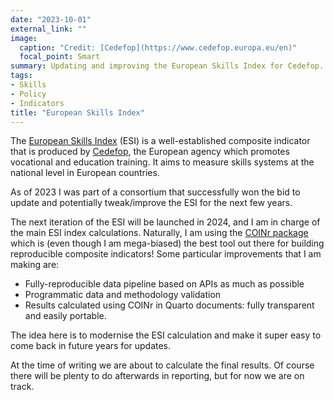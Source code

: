 ```yaml
---
date: "2023-10-01"
external_link: ""
image:
  caption: "Credit: [Cedefop](https://www.cedefop.europa.eu/en)"
  focal_point: Smart
summary: Updating and improving the European Skills Index for Cedefop.
tags:
- Skills
- Policy
- Indicators
title: "European Skills Index"
---
```


The [European Skills Index](https://www.cedefop.europa.eu/en/tools/european-skills-index) (ESI) is a well-established composite indicator that is produced by [Cedefop](https://www.cedefop.europa.eu/en/about-cedefop/who-we-are), the European agency which promotes vocational and education training. It aims to measure skills systems at the national level in European countries.

As of 2023 I was part of a consortium that successfully won the bid to update and potentially tweak/improve the ESI for the next few years.

The next iteration of the ESI will be launched in 2024, and I am in charge of the main ESI index calculations. Naturally, I am using the [COINr package](https://bluefoxr.github.io/COINr/) which is (even though I am mega-biased) the best tool out there for building reproducible composite indicators! Some particular improvements that I am making are:

- Fully-reproducible data pipeline based on APIs as much as possible
- Programmatic data and methodology validation
- Results calculated using COINr in Quarto documents: fully transparent and easily portable.

The idea here is to modernise the ESI calculation and make it super easy to come back in future years for updates.

At the time of writing we are about to calculate the final results. Of course there will be plenty to do afterwards in reporting, but for now we are on track.
